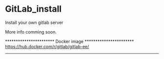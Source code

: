 # GitLab_install
Install your own gitlab server 

More info comming soon.

*********************** Docker image ***********************
https://hub.docker.com/r/gitlab/gitlab-ee/
************************************************************


